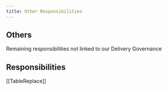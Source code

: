 ```yaml
---
title: Other Responsibilities
---
```


## Others
    
Remaining responsibilities not linked to our Delivery Governance 

## Responsibilities

[[TableReplace]]